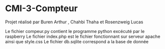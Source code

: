 # CMI-3-Compteur
Projet réalisé par Buren Arthur , Chahbi Thaha et Rosenzweig Lucas

Le fichier compeur.py contient le programme python excécuté par le raspberry
Le fichier index.php est le fichier fonctionnant sur serveur apache ainsi que style.css
Le fichier db.sqlite correspond a la base de donnée
